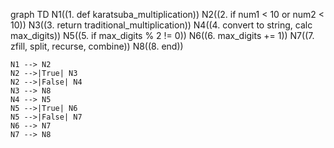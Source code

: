 graph TD
    N1((1. def karatsuba_multiplication))
    N2((2. if num1 < 10 or num2 < 10))
    N3((3. return traditional_multiplication))
    N4((4. convert to string, calc max_digits))
    N5((5. if max_digits % 2 != 0))
    N6((6. max_digits += 1))
    N7((7. zfill, split, recurse, combine))
    N8((8. end))
        
    N1 --> N2
    N2 -->|True| N3
    N2 -->|False| N4
    N3 --> N8
    N4 --> N5
    N5 -->|True| N6
    N5 -->|False| N7
    N6 --> N7
    N7 --> N8